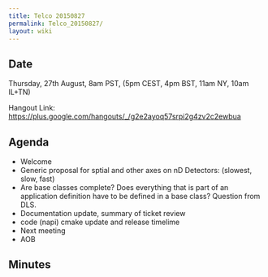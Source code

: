 ```yaml
---
title: Telco 20150827
permalink: Telco_20150827/
layout: wiki
---
```


Date
----

Thursday, 27th August, 8am PST, (5pm CEST, 4pm BST, 11am NY, 10am IL+TN)

Hangout Link:
<https://plus.google.com/hangouts/_/g2e2ayoq57srpi2g4zv2c2ewbua>

Agenda
------

-   Welcome
-   Generic proposal for sptial and other axes on nD Detectors:
    (slowest, slow, fast)
-   Are base classes complete? Does everything that is part of an
    application definition have to be defined in a base class? Question
    from DLS.
-   Documentation update, summary of ticket review
-   code (napi) cmake update and release timelime
-   Next meeting
-   AOB

Minutes
-------
